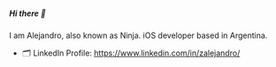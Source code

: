 ##### Hi there :wave:

I am Alejandro, also known as Ninja. iOS developer based in Argentina.

- 🗂 LinkedIn Profile: https://www.linkedin.com/in/zalejandro/